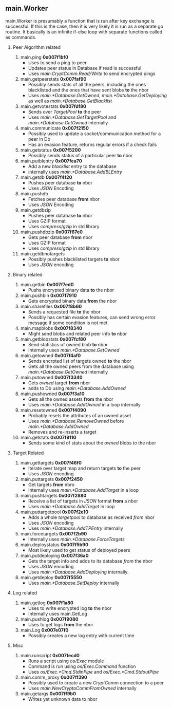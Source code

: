 ## main.Worker
main.Worker is presumably a function that is run after key exchange is successful.
If this is the case, then it is very likely it is run as a separate go routine.
It basically is an infinite if-else loop with separate functions called as commands.

1. Peer Algorithm related
	1. main.ping __0x007f1bf0__
		- Uses to send a ping to peer
		- Updates peer status in Database if read is successful
		- Uses _main.CryptComm.Read/Write_ to send encrypted pings
	2. main.getpeerstats __0x007faf90__
		- Possibly sends stats of all the peers, including the ones blacklisted and the ones that have sent blobs __to__ the nbor
		- Uses _main.*Database.GetOwned_, _main.*Database.GetDeploying_ as well as _main.*Database.GetBlacklist_
	3. main.getvotestats __0x007fdf80__
		- Sends over _TargetPool_ __to__ the peer
		- Uses _main.*Database.GetTargetPool_ and _main.*Database.GetOwned_ internally
	4. main.communicate __0x007f2150__
		- Possibly used to update a socket/communication method for a peer in Db
		- Has an evasion feature, returns regular errors if a check fails
	5. main.getstatus __0x007f5200__
		- Possibly sends status of a particular peer __to__ nbor
	6. main.putblentry __0x007fea70__
		- Add a new _blacklist_ entry to the database
		- internally uses _main.*Database.AddBLEntry_
	7. main.getdb __0x007f4f20__
		- Pushes peer database __to__ nbor
		- Uses _JSON_ Encoding 
	8. main.pushdb
		- Fetches peer database __from__ nbor
		- Uses _JSON_ Encoding
	9. main.getdbzip
		- Pushes peer database __to__ nbor
		- Uses GZIP format
		- Uses _compress/gzip_ in std library
	10. main.pushdbzip __0x007f67e0__
		- Gets peer database __from__ nbor
		- Uses GZIP format
		- Uses _compress/gzip_ in std library
	11. main.getdbnotargets 
		- Possibly pushes blacklisted targets __to__ nbor
		- Uses _JSON_ encoding
2. Binary related
	1. main.getbin __0x007f7ed0__
		- Pushs encrypted binary data __to__ the nbor
	2. main.pushbin __0x007f7910__
		- Gets encrypted binary data __from__ the nbor
	3. main.sharefiles __0x007f8b60__
		- Sends a requested file __to__ the nbor
		- Possibly has certain evasion features, can send wrong error message if some condition is not met
	4. main.mapblobs __0x007f8340__
		- Might send blobs and related peer info __to__ nbor
	5. main.getblobstats __0x007fcf80__
		- Send statistics of owned blob __to__ nbor
		- Internally uses _main.*Database.GetOwned_
	6. main.getowned __0x007f4af0__
		- Sends encrpted list of targets owned __to__ the nbor
		- Gets all the owned peers from the database using _main.*Database.GetOwned_ internally
	7. main.putowned __0x007f3340__
		- Gets _owned_ target __from__ nbor
		- adds to Db using _main.*Database.AddOwned_
	8. main.pushowned __0x007f3a10__
		- Gets all the owned assets __from__ the nbor
		- Uses _main.*Database.AddOwned_ in a loop internally
	9. main.resetowned __0x007f4090__
		- Probably resets the attributes of an owned asset
		- Uses _main.*Database.RemoveOwned_ before _main.*Database.AddOwned_
		- Removes and re-inserts a target
	10. main.getstats __0x007f9110__
		- Sends some kind of stats about the _owned_ blobs _to_ the nbor
3. Target Related
	1. main.gettargets __0x007f46f0__
		- Iterate over target map and return targets __to__ the peer
		- Uses _JSON_ encoding
	2. main.puttargets __0x007f2450__
		- Get targets __from__ nbro
		- Internally uses _main.*Database.AddTarget_ in a loop
	3. main.pushtargets __0x007f2880__
		- Receive a list of targets in _JSON_ format __from__ a nbor
		- Uses _main.*Database.AddTarget_ in loop
	4. main.puttargetpool __0x007f2e10__
		- Adds a whole _targetpool_ to database as received _from_ nbor
		- Uses _JSON_ encoding
		- Uses _main.*Database.AddTPEntry_ internally
	5. main.forcetargets __0x007f2b90__
		- Internally uses _main.*Database.ForceTargets_
	6. main.deploystatus __0x007f5b90__
		- Most likely used to get status of deployed peers
	7. main.putdeploying __0x007f36a0__
		- Gets the target info and adds to its database _from_ the nbor
		- Uses _JSON_ encoding
		- Uses _main.*Database.AddDeploying_ internally.
	8. main.getdeploy __0x007f5550__
		- Uses _main.*Database.SetDeploy_ internally

4. Log related
	1. main.getlog __0x007f1a80__
		- Uses to write encrypted log __to__ the nbor
		- Internally uses main.GetLog
	2. main.pushlog __0x007f9080__
		- Uses to get logs __from__ the nbor
	3. main.Log __0x007e07f0__
		- Possibly creates a new log entry with current time

5. Misc
	1. main.runscript __0x007fecd0__
		- Runs a script using _os/Exec_ module
		- Command is run using _os/Exec.Command_ function
		- Uses _os/Exec.*Cmd.StdinPipe_ and _os/Exec.*Cmd.StdoutPipe_
	2. main.comm\_proxy __0x007ff390__
		- Possibly used to create a new _CryptComm_ connection to a peer
		- Uses _main.NewCryptoCommFromOwned_ internally
	3. main.getargs __0x007ff9b0__
		- Writes yet unknown data to nbor